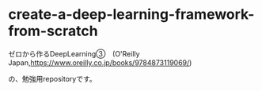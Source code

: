 # create-a-deep-learning-framework-from-scratch

ゼロから作るDeepLearning③　(O'Reilly　Japan,https://www.oreilly.co.jp/books/9784873119069/)

の、勉強用repositoryです。
